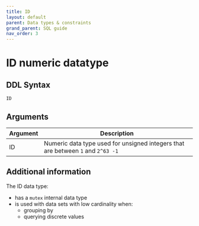 ```yaml
---
title: ID
layout: default
parent: Data types & constraints
grand_parent: SQL guide
nav_order: 3
---
```


# ID numeric datatype

## DDL Syntax

```
ID
```

## Arguments

| Argument | Description |
|---|---|
| ID | Numeric data type used for unsigned integers that are between `1` and `2^63 -1` |  |

## Additional information

The ID data type:
* has a `mutex` internal data type
* is used with data sets with low cardinality when:
  * grouping by
  * querying discrete values
